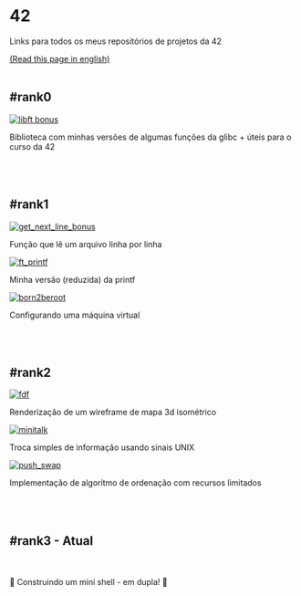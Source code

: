 # 42
Links para todos os meus repositórios de projetos da 42

[(Read this page in english)](https://github.com/jou-code/42/blob/main/README_EN.md)
<br></br>
## #rank0

[![libft bonus](https://github.com/jou-code/jou-code/assets/145489056/8e4e8578-c531-4651-ba9e-42b2782ffa1e)](https://github.com/jou-code/libft)

Biblioteca com minhas versões de algumas funções da glibc + úteis para o curso da 42
<br></br>
<br></br>

## #rank1

[![get_next_line_bonus](https://github.com/jou-code/jou-code/assets/145489056/10f39184-8845-4f66-90a3-dcefd8a350e6)](https://github.com/jou-code/get_next_line)

Função que lê um arquivo linha por linha

[![ft_printf](https://github.com/jou-code/jou-code/assets/145489056/0b9eab9a-6a36-4985-b61b-c3d223b2fc4d)](https://github.com/jou-code/ft_printf)

Minha versão (reduzida) da printf

[![born2beroot](https://github.com/jou-code/jou-code/assets/145489056/f89f0e48-6e0a-411b-b1a6-b0748b7eb01c)](https://github.com/jou-code/born2beroot)

Configurando uma máquina virtual
<br></br>
<br></br>

## #rank2

[![fdf](https://github.com/jou-code/42-project-badges/blob/main/badges/fdfe.png)](https://github.com/jou-code/fdf)

Renderização de um wireframe de mapa 3d isométrico

[![minitalk](https://github.com/jou-code/42-project-badges/raw/main/badges/minitalke.png)](https://github.com/jou-code/minitalk)

Troca simples de informação usando sinais UNIX

[![push_swap](https://github.com/jou-code/42-project-badges/raw/main/badges/push_swape.png)](https://github.com/jou-code/push_swap)

Implementação de algorítmo de ordenação com recursos limitados
<br></br>
<br></br>

## #rank3 - Atual
<br></br>
🚧 Construindo um mini shell - em dupla! 🚧
<br></br>
